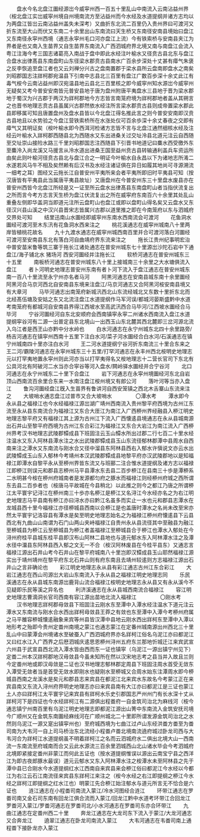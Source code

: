 <!-- { "loadSidebar": true } -->
　　盘水今名北盘江圗经源岀今威寜州西一百五十里乱山中南流入云南沾益州界（桉北盘江实岀威寜州境自州境南流方至沾益州而今水经及水道提纲并诸方志均以为两盘江皆岀云南沾益州盖失未深考）又曲折东北流二百里仍入贵州界曰可渡河又折东流至大山而伏又东南二十余里出山东南流曰天生桥又东南径安南县境始曰盘江又东南径永寜州西境（通志永寜州毛口河亦盘江上流）今有铁索桥与安南县夹江为界者是也又南入生苗界又自生苗界东南流入广西泗城府界北境又南与南盘江会流入粤江注海今考三国志诸葛亮入南战于盘中即此水经注叶榆水又径贲古县北东与盘江合盘水出律髙县东南盘町山东径梁水郡贲古县南水广百余步深处十丈甚有瘴气朱褒之反李恢追至盘江者也又云刘禅分兴古之盘南置郡于梁水县所云盘南即盘水之南矣刘昭郡国志注牂柯郡宛温县下引南中志县北三百里有盘江广数百歩深十余丈此江有毒气桉今云南沾益州即汉宛温县地云县北三百里核之即今威寜州知水源岀今威寜州无疑矣又考今普安安南皆元普安县地于唐为盘州附唐平夷盘水三县地于晋为梁水郡地于蜀汉为兴古郡于两汉为牂柯郡地今方志皆言南笼府境为牂柯郡地者盖从其朔言之也晋书地理志贲古县虽属兴古郡然依水经注所言梁水郡贲古县则成帝置梁水郡此县即移属可知且唐置盘州及盘水县皆以今北盘江得名推此言之则今普安安南即汉贲古县地且以水势验之今盘江营铁索桥所在水涨处仅可百余歩深十余丈春夜之交即有瘴气又其明证矣（桉叶榆水即今西洱河检诸方志皆不言与北盘江通然细核水经及注经云叶榆水入牂柯郡西随县北为西随水又东出进桑关过交址泠县北道元注云自西随至交址崇山接险水路三千里刘昭郡国志注西随县下引晋书地道记曰麋水西受徼外东至麋泠入尚龙溪又马援言从泠水道出进桑王国至益州贲古县转输通利盖兵车资运所由矣此则叶榆河径贲古县北与盘江合之一明证今叶榆水自永昌以下为诸地志所淆二水遂若风马牛不相及矣然赖有后汉书及水经注诸证俱在异日如履其地尚可寻源溯流一细考之耳）图经又云拖长江自普安州平夷所来会者平夷所即旧时平夷县可知（按汉唐皆有平夷县此当属唐平夷县故址）又唐盘州在今普安州东三十里盘水废县亦在普安州西皆今北盘江所经是又一证至所云盘水出律髙县东南盘町山者当指伏流复出之所而言今考方志言天生桥为盘江伏流复出之所在威寜府东南百六十余里其处乱山重叠左侧即华盖洞当即道元注所云盘町山也盘江或即以盘町山得名矣又云盘水又东径汉兴县山溪之中汉兴县晋宋志皆属兴古郡以道里推之即在今南笼府以东与泗城府交界处可知
　　结里迅南山水圗经即威寜州东南水西南流会可渡河
　　花鱼洞水圗经可渡河至木东汛有花鱼洞水西来注之
　　桃花溪通志在威寜州城南八十里两岸皆植桃花故名
　　九十九渡水通志在威寜州城西南百里并合可渡河落白河圗经可渡河至安南县东北有落白河自曲靖府界东流来注之
　　拖长江贵州纪事明宏治中普安苗米鲁等筑三寨于拖长江诸处通志在普安州城东七十里源岀沙陀石岩中下通盘江/海子铺北水 猪场河 西安河圗经并注拖长江
　　软桥河通志在普安州城东三十五里
　　南板桥河通志在普安州城东八十里上接城南三十余里之大水塘俱流入盘江
　　者卜河明史地理志普安州东南有者卜河下流入于盘江通志在普安州城东南一百八十里流至永宁州亦名者马河
　　阿黒河通志在安南县城东南十余里圗经阿黑河合马京河西北自安南县东境来注盘江/马京河通志又合阿黑河桉安南县境又有大章河
　　马毕河通志出南笼府新城汛西北山东流经城北又东数十里折东北而北经髙伍塘及安姑之东又北流注盘江水道提纲作马军河误/都城河晏斯盛黔中水道考南笼府有都城河自安南县界得江西坡水至高武汛西合马毕河/江西坡水圗经合马毕河
　　宁谷河圗经河自东北安顺府会西南镇寜永寜二州诸水西南流入盘江水道提纲寜谷河有二源一出普定县东北境山一出西玉山东北麓其西北麓即三岔河源北流入乌江者是西玊山亦黔中分水岭也
　　白水河通志在永宁州城东北四十余里路旁/杨吉河通志在镇寜州西南十五里下注白水河/菜子河水圗经合白水河/石溪通志在镇宁州城南四十里亦注白水河
　　王二河水道提纲宁谷河折东南流三十里合东来之王二河/霸陵河通志在永寜州城东三十五里/打罕河通志在永丰州西北桉明史地理志元以打罕夷地置永寜州则此河亦当以打罕夷得名又桉地理志十二营长官司下东北有公具河北有阿破河二水当亦合寜谷等河入盘水/闗岭驿水圗经并合宁谷河
　　北口河通志在永宁州城东二十里下合盘江
　　岩下河通志在永寜州境圗经河东北自岩顶山西南流百余里合东来一水南注盘江桉州境又有郎公河
　　落叶河等当亦入盘江
　　鲁沟河圗经盘江旣入生苗界有鲁讲河自西安笼镇之西北木舌寨山东流来注之
　　大坡哨水通志盘江过普市又合大坡哨水
　　
　　〇潭水考
　　潭水即今永从县之福禄江也今水经福禄江源岀湖广靖州西南流入贵州黎平府西境为古州江东流至永从县东南流合为福禄江又东合大厓江为南江入广西桺州界经融县入桺江明史地理志黎平府又有福禄江其上源为古州江下流入广西懐逺县境通志在永从县城南源出石井山至黎平府西境为古州江东合彩江为福禄江又东合大岩江为南江流入广西桺州界考汉书地理志武陵郡镡成县下班固注云玉山镡水所出过郡二行七百二十里水经注温水又东入阿林县潭水注之水出武陵郡镡成县玉山东流径郁林郡潭中县周水自西南来注之潭水又东南流与刚水合又径中溜县东阿林县西右入郁水许愼说文亦云水出武陵镡成玉山东入郁林今考靖州本汉武陵郡镡成县地黎平府亦汉武陵郡地以是知福禄江即潭水自黎平永从至桺州界皆东流又与班郦二注合惟水道提纲及诸方志以福禄江即桺江则误元和郡县志桺州马平县潭水东去县二百步桺江在县南三十歩是潭桺系二水明甚今桉在桺州府城南者是发源都匀府之豚水而福禄江则经桺州府城之西所谓东去县二百歩者也（桉唐马平故城在今县稍北）以此推之则今之都江乃唐之所谓桺江太平寰宇记浔江在桺州南三十歩亦名桺江是桺江又名浔江今水经亦名之为右江明史地理志马平县南有桺江亦曰浔水亦曰黔江名虽多而实止一水也元和郡县志潭水在龙城县西十里今福禄江亦径桺城县西南以合桺江是也盖唐时潭水之名尚未改至宋亦然太平寰宇记洛容县有潭水是矣至明史地理志始名之为福禄江桺州府懐逺县下云县西北有九曲山山南谓为石门山两山夹峙福禄江自贵州永从县流径其中至融县为融江至桺城县为桺江云至桺城县为桺江者盖福禄江至桺城县合于桺江也潭水入郁处在今浔州府桂平县城东桂平县即汉布山阿林二县地也与道元郁水东入阿林潭水注之及潭水径中澑县东阿林县西入郁之文无一不合（桉汉阿林废县在今桂平县东）又通志言福禄江源出石井山考今石井山在黎平府城南八十里岂即汉镡成县玉山耶然福禄江源实出于靖州靖州在黎平府东北石井山则有府东南且去靖州较逺则方志福禄江源出石井山之言非确论也
　　彩江明史地理志永从县有彩江通志古州江东合彩江
　　大岩江通志在西山司源岀大岩山东南流入于永从县之福禄江明史地理志同
　　乐民溪通志在永从县城东南源岀鹿背山流合福禄江桉明史地理志永从县又有永从溪今不见疑即乐民等溪之异名也
　　利济溪通志在永从县城西南流合福禄江
　　容江明史地理志曹滴洞长官司西南有容江源出苗地北流入福禄江
　　
　　〇刚水考
　　汉书地理志牂柯郡毋敛县下班固注云刚水东至潭中入潭水经注温水下道元注云潭水又东南流与刚水合水西出牂柯毋敛县王莽之有敛也东至潭中入潭今考桺州府属之马平雒容桺城懐逺融象来宾等州县皆汉潭中县地云刚水西出牂柯东至潭中入潭以地形考之殆即今贵州定畨州南境之蒙江也通志蒙江在定番州城南源出州西北三十里乱山中曰蒙潭会州境诸水至破蚕入广西泗城府界亦名牂柯江俗名乌泥江亦曰都泥江又曰红水江入广西界之后厯泗城庆逺思恩桺州浔州五府东兰那地忻城迁江来宾武宣六州县于武宣县西北流入潭水皆由西而东一证也镇寜（乌泥江一源出镇宁州见下）定畨二州本汉牂柯郡地汉毋敛县今虽未知所在然以汉宋地志考之县当并入故且兰则今定畨州地或即汉毋敛是二证也汉书地理志郁林郡定周县下班固注周水首受无敛东入潭受无敛者当是首受无敛水即刚水也疑刚水至桺城又合周水始东注潭周水即今桺城县西南之龙溪水是矣元和郡县志来宾县在都泥江北来宾水东故名今考蒙江正在来宾县南又东流入浔州府界明史地理志亦曰来宾县南有大江亦曰都泥江是三证也蒙江土人亦曰牂柯江太平寰宇记来宾县有牂柯水乐史引郡国志严州州门有长水深十丈从牂柯河下是四证也今水经牂柯江有二源俱出程畨府一自金筑司治北为麻线河（桉今通志镇宁州南百里有乌泥江明史地理志即都泥江源出山箐中东南流入金筑安抚司境今广顺州又在金筑东南圗经麻线河在广顺州城北二十里即所谓发源金筑司治北之水然则乌泥江一源又寔出镇寜州也）至府城西境为七曲江过卢山东经洪畨方畨至为畨司南为大韦河一自上司马桥治东北流经小程畨卢畨北境南流遶府城过卧龙司西与大韦河合为牂柯江水道提纲虽不明着牂柯江之名而云泗城府水二俱出北境大山一西南流一东南流至府城南而合又云此水源流三百余里泗城西山北山诸水毕会今考泗城府北境即紧接定畨州非蒙江而何此五证也（按水道提纲惟误以源出云南宝宁县之西洋江为即古夜郎豚水最误）道元云郁水又东入阿林潭水注之桉潭水未至阿林县之先于潭中县已合刚水今水道提纲红水江西南自来宾县来会桺江俗曰都泥江今水经以今都江为右江云石江南流径来宾县东牂柯江来注之（桉今水经之右江即提纲之桺江今水经之牂柯江即提纲之红水江也）明蒙江先合桺江始注郁水与道元所言无不恰合是六证也
　　涟江通志在小程畨司南流入蒙江/冷水河图经合涟江
　　环带江通志在罗畨司南又金石司东南有回龙江俱合流而入蒙江/回龙江黔中水道考环带江合回龙江罗畨河入蒙江/罗畨河通志在罗畨司北/小水河通志在罗畨司东亦合环带江
　　九曲江通志在定畨州西二十里
　　奔龙江通志在大龙司东下流入于蒙江/大龙河通志又合奔龙江
　　遶翠江通志在卧龙司南流入蒙江
　　大韦河通志在韦畨司南上通程畨下接卧龙亦入蒙江
